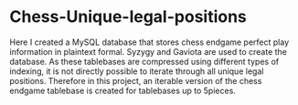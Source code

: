 # Chess-Unique-legal-positions

Here I created a MySQL database that stores chess endgame perfect play information in plaintext formal. Syzygy and Gaviota are used to create the database. As these tablebases are compressed using different types of indexing, it is not directly possible to iterate through all unique legal positions. Therefore in this project, an iterable version of the chess endgame tablebase is created for tablebases up to 5pieces.
